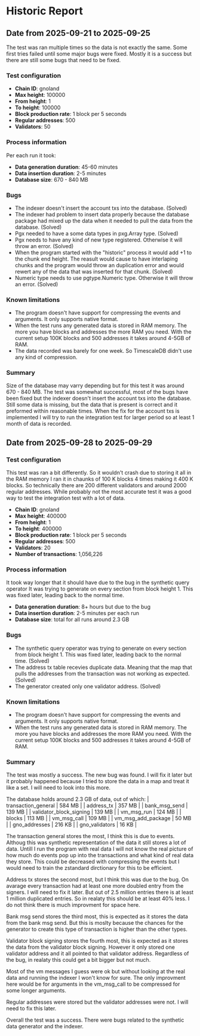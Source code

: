 # Historic Report

## Date from 2025-09-21 to 2025-09-25

The test was ran multiple times so the data is not exactly the same. Some first tries failed until some major bugs were fixed.
Mostly it is a success but there are still some bugs that need to be fixed.

### Test configuration

- **Chain ID**: gnoland
- **Max height**: 100000
- **From height**: 1
- **To height**: 100000
- **Block production rate**: 1 block per 5 seconds
- **Regular addresses**: 500
- **Validators**: 50

### Process information

Per each run it took:

- **Data generation duration**: 45-60 minutes
- **Data insertion duration**: 2-5 minutes
- **Database size**: 670 - 840 MB

### Bugs

- The indexer doesn't insert the account txs into the database. (Solved)
- The indexer had problem to insert data properly because the database package had mixed up the data when it needed to pull the data from the database. (Solved)
- Pgx needed to have a some data types in pxg.Array type. (Solved)
- Pgx needs to have any kind of new type registered. Otherwise it will throw an error. (Solved)
- When the program started with the "historic" process it would add +1 to the chunk end height. The reasult would cause to have interlaping chunks and the program would throw an duplication error and would rewert any of the data that was inserted for that chunk. (Solved)
- Numeric type needs to use pgtype.Numeric type. Otherwise it will throw an error. (Solved)

### Known limitations

- The program doesn't have support for compressing the events and arguments. It only supports native format.
- When the test runs any generated data is stored in RAM memory. The more you have blocks and addresses the more RAM you need. With the current setup 100K blocks and 500 addresses it takes around 4-5GB of RAM.
- The data recorded was barely for one week. So TimescaleDB didn't use any kind of compression.

### Summary

Size of the database may varry depending but for this test it was around 670 - 840 MB. The test was somewhat successful, most of the bugs have been fixed but the indexer doesn't insert the account txs into the database.
Still some data is missing, but the data that is present is correct and it preformed within reasonable times.
When the fix for the account txs is implemented I will try to run the integration test for larger period so at least 1 month of data is recorded.

## Date from 2025-09-28 to 2025-09-29

### Test configuration

This test was ran a bit differently. So it wouldn't crash due to storing it all in the RAM memory I ran it in chaunks of 100 K blocks 4 times making it 400 K blocks. So technically there are 200 different validators and around 2000 regular addresses. While probably not the most accurate test it was a good way to test the integration test with a lot of data.

- **Chain ID**: gnoland
- **Max height**: 400000
- **From height**: 1
- **To height**: 400000
- **Block production rate**: 1 block per 5 seconds
- **Regular addresses**: 500
- **Validators**: 20
- **Number of transactions**: 1,056,226

### Process information

It took way longer that it should have due to the bug in the synthetic query operator It was trying to generate on every section from block height 1. This was fixed later, leading back to the normal time.

- **Data generation duration**: 8+ hours but due to the bug
- **Data insertion duration**: 2-5 minutes per each run
- **Database size**: total for all runs around 2.3 GB

### Bugs

- The synthetic query operator was trying to generate on every section from block height 1. This was fixed later, leading back to the normal time. (Solved)
- The address tx table recevies duplicate data. Meaning that the map that pulls the addresses from the transaction was not working as expected. (Solved)
- The generator created only one validator address. (Solved)

### Known limitations

- The program doesn't have support for compressing the events and arguments. It only supports native format.
- When the test runs any generated data is stored in RAM memory. The more you have blocks and addresses the more RAM you need. With the current setup 100K blocks and 500 addresses it takes around 4-5GB of RAM.

### Summary

The test was mostly a success. The new bug was found. I will fix it later but it probably happened because I tried to store the data in a map and treat it like a set. I will need to look into this more.

The database holds around 2.3 GB of data, out of which:
| transaction_general     | 584 MB                |
| address_tx              | 357 MB                |
| bank_msg_send           | 139 MB                | 
| validator_block_signing | 139 MB                |
| vm_msg_run              | 124 MB                |
| blocks                  | 113 MB                |
| vm_msg_call             | 109 MB                | 
| vm_msg_add_package      | 50 MB                 |
| gno_addresses           | 216 KB                |
| gno_validators          | 16 KB                 |

The transaction general stores the most, I think this is due to events. Althoug this was synthetic representation of the data it still stores a lot of data. Untill I run the program with real data I will not know the real picture of how much do events pop up into the transactions and what kind of real data they store. This could be decreased with compressing the events but I would need to train the zstandard dirctionary for this to be efficient.

Address tx stores the second most, but I think this was due to the bug. On avarage every transaction had at least one more doubled entry from the signers. I will need to fix it later. But out of 2.5 million entries there is at least 1 million duplicated entries. So in realaty this should be at least 40% less. I do not think there is much improvment for space here.

Bank msg send stores the third most, this is expected as it stores the data from the bank msg send. But this is moslty because the chances for the generator to create this type of transaction is higher than the other types.

Validator block signing stores the fourth most, this is expected as it stores the data from the validator block signing. However it only stored one validator address and it all pointed to that validator address. Regardless of the bug, in realaty this could get a bit bigger but not much.

Most of the vm messages I guess were ok but without looking at the real data and running the indexer I won't know for sure. The only improvment here would be for arguments in the vm_msg_call to be compressed for some longer arguments.

Regular addresses were stored but the validator addresses were not. I will need to fix this later.

Overall the test was a success. There were bugs related to the synthetic data generator and the indexer.